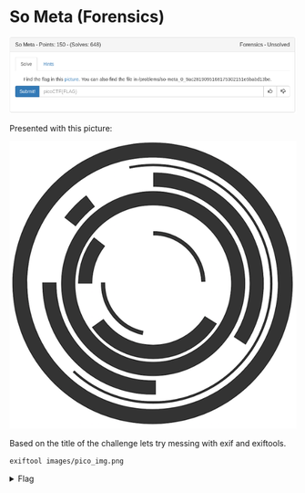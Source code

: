 # So Meta (Forensics)

![title](images/title.png)

Presented with this picture:

![img](images/pico_img.png)

Based on the title of the challenge lets try messing with exif and exiftools.

```bash
exiftool images/pico_img.png 
```

<details>
	<summary>Flag</summary>

picoCTF{s0_m3ta_74e57c5c}
</details>